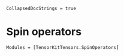```@meta
CollapsedDocStrings = true
```

# Spin operators

```@autodocs
Modules = [TensorKitTensors.SpinOperators]
```
